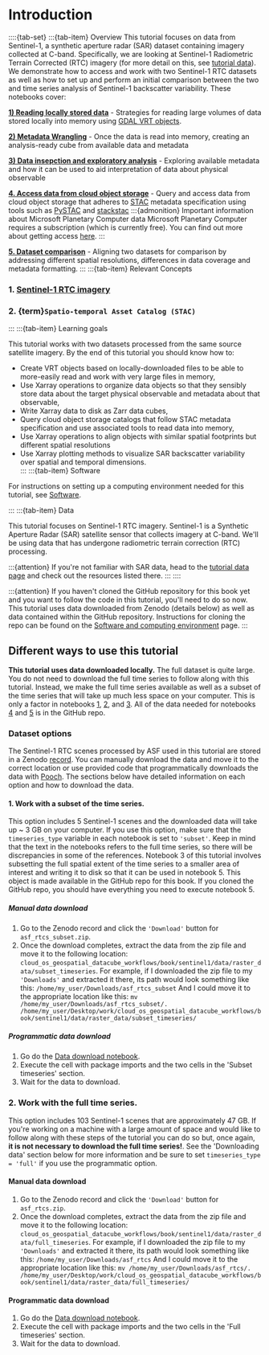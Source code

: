 # Introduction

::::{tab-set}
:::{tab-item} Overview
This tutorial focuses on data from Sentinel-1, a synthetic aperture radar (SAR) dataset containing imagery collected at C-band. Specifically, we are looking at Sentinel-1 Radiometric Terrain Corrected (RTC) imagery (for more detail on this, see [tutorial data](tutorial_data.md)). We demonstrate how to access and work with two Sentinel-1 RTC datasets as well as how to set up and perform an initial comparison between the two and time series analysis of Sentinel-1 backscatter variability. These notebooks cover:  

**[1) Reading locally stored data](nbs/1_read_asf_data.ipynb)**
    - Strategies for reading large volumes of data stored locally into memory using [GDAL VRT objects](https://gdal.org/en/stable/drivers/raster/vrt.html).

**[2) Metadata Wrangling](nbs/2_wrangle_metadata.ipynb)**
    - Once the data is read into memory, creating an analysis-ready cube from available data and metadata

**[3) Data insepction and exploratory analysis](nbs/3_asf_exploratory_analysis.ipynb)**
    - Exploring available metadata and how it can be used to aid interpretation of data about physical observable

**[4. Access data from cloud object storage](nbs/4_read_pc_data.ipynb)**
    - Query and access data from cloud object storage that adheres to [STAC](https://stacspec.org/en) metadata specification using tools such as [PySTAC](https://pystac.readthedocs.io/) and [stackstac](https://stackstac.readthedocs.io/en/latest/)
    :::{admonition} Important information about Microsoft Planetary Computer data
    Microsoft Planetary Computer requires a subscription (which is currently free). You can find out more about getting access [here](https://planetarycomputer.developer.azure-api.net/).
    :::

**[5. Dataset comparison](nbs/5_comparing_s1_rtc_datasets.ipynb)**
    - Aligning two datasets for comparison by addressing different spatial resolutions, differences in data coverage and metadata formatting. 
:::
:::{tab-item} Relevant Concepts

### 1. [Sentinel-1 RTC imagery](../background/tutorial_data.md#sentinel-1-radiometric-terrain-corrected-rtc-imagery)
### 2. {term}`Spatio-temporal Asset Catalog (STAC)`
:::
:::{tab-item} Learning goals

This tutorial works with two datasets processed from the same source satellite imagery. By the end of this tutorial you should know how to:

- Create VRT objects based on locally-downloaded files to be able to more-easily read and work with very large files in memory,  
- Use Xarray operations to organize data objects so that they sensibly store data about the target physical observable and metadata about that observable,  
- Write Xarray data to disk as Zarr data cubes,  
- Query cloud object storage catalogs that follow STAC metadata specification and use associated tools to read data into memory,  
- Use Xarray operations to align objects with similar spatial footprints but different spatial resolutions
- Use Xarray plotting methods to visualize SAR backscatter variability over spatial and temporal dimensions.  
:::
:::{tab-item} Software

For instructions on setting up a computing environment needed for this tutorial, see [Software](../intro/software.md).

:::
:::{tab-item} Data

This tutorial focuses on Sentinel-1 RTC imagery. Sentinel-1 is a Synthetic Aperture Radar (SAR) satellite sensor that collects imagery at C-band. We'll be using data that has undergone radiometric terrain correction (RTC) processing. 

:::{attention}
If you're not familiar with SAR data, head to the [tutorial data page](../background/tutorial_data.md) and check out the resources listed there. 
:::
::::

:::{attention} 
If you haven't cloned the GitHub repository for this book yet and you want to follow the code in this tutorial, you'll need to do so now. This tutorial uses data downloaded from Zenodo (details below) as well as data contained within the GitHub repository. Instructions for  cloning the repo can be found on the [Software and computing environment](../intro/software.md) page.
:::

## Different ways to use this tutorial
**This tutorial uses data downloaded locally.** The full dataset is quite large. You do not need to download the full time series to follow along with this tutorial. Instead, we make the full time series available as well as a subset of the time series that will take up much less space on your computer. This is only a factor in notebooks [1](nbs/1_read_asf_data.ipynb), [2](nbs/2_wrangle_metadata.ipynb), and [3](nbs/3_asf_exploratory_analysis.ipynb). All of the data needed for notebooks [4](nbs/4_read_pc_data.ipynb) and [5](nbs/5_comparing_s1_rtc_datasets.ipynb) is in the GitHub repo. 

### Dataset options

The Sentinel-1 RTC scenes processed by ASF used in this tutorial are stored in a Zenodo [record](https://zenodo.org/records/15036782). You can manually download the data and move it to the correct location or use provided code that programmatically downloads the data with [Pooch](https://www.fatiando.org/pooch/latest/). The sections below have detailed information on each option and how to download the data.

#### 1. Work with a **subset** of the time series.
This option includes 5 Sentinel-1 scenes and the downloaded data will take up ~ 3 GB on your computer. If you use this option, make sure that the `timeseries_type` variable in each notebook is set to `'subset'`. Keep in mind that the text in the notebooks refers to the full time series, so there will be discrepancies in some of the references. Notebook 3 of this tutorial involves subsetting the full spatial extent of the time series to a smaller area of interest and writing it to disk so that it can be used in notebook 5. This object is made available in the GitHub repo for this book. If you cloned the GitHub repo, you should have everything you need to execute notebook 5. 

##### Manual data download

1. Go to the Zenodo record and click the `'Download'` button for `asf_rtcs_subset.zip`. 
2. Once the download completes, extract the data from the zip file and move it to the following location: `cloud_os_geospatial_datacube_workflows/book/sentinel1/data/raster_data/subset_timeseries`.
For example, if I downloaded the zip file to my `'Downloads'` and extracted it there, its path would look something like this: 
    `/home/my_user/Downloads/asf_rtcs_subset`
And I could move it to the appropriate location like this:
    `mv /home/my_user/Downloads/asf_rtcs_subset/.  /home/my_user/Desktop/work/cloud_os_geospatial_datacube_workflows/book/sentinel1/data/raster_data/subset_timeseries/`

##### Programmatic data download

1. Go do the [Data download notebook](download_zenodo_data_curl.ipynb).
2. Execute the cell with package imports and the two cells in the 'Subset timeseries' section.
3. Wait for the data to download. 

### 2. Work with the **full** time series.
This option includes 103 Sentinel-1 scenes that are approximately 47 GB. If you're working on a machine with a large amount of space and would like to follow along with these steps of the tutorial you can do so but, once again, **it is not necessary to download the full time series!**. See the 'Downloading data' section below for more information and be sure to set `timeseries_type = 'full'` if you use the programmatic option. 

#### Manual data download

1. Go to the Zenodo record and click the `'Download'` button for `asf_rtcs.zip`. 
2. Once the download completes, extract the data from the zip file and move it to the following location: `cloud_os_geospatial_datacube_workflows/book/sentinel1/data/raster_data/full_timeseries`.
For example, if I downloaded the zip file to my `'Downloads'` and extracted it there, its path would look something like this: 
    `/home/my_user/Downloads/asf_rtcs`
And I could move it to the appropriate location like this:
    `mv /home/my_user/Downloads/asf_rtcs/.  /home/my_user/Desktop/work/cloud_os_geospatial_datacube_workflows/book/sentinel1/data/raster_data/full_timeseries/`

#### Programmatic data download

1. Go do the [Data download notebook](download_zenodo_data_curl.ipynb).
2. Execute the cell with package imports and the two cells in the 'Full timeseries' section.
3. Wait for the data to download. 







